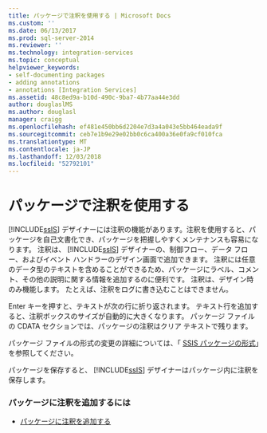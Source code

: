 ```yaml
---
title: パッケージで注釈を使用する | Microsoft Docs
ms.custom: ''
ms.date: 06/13/2017
ms.prod: sql-server-2014
ms.reviewer: ''
ms.technology: integration-services
ms.topic: conceptual
helpviewer_keywords:
- self-documenting packages
- adding annotations
- annotations [Integration Services]
ms.assetid: 48c8ed9a-b10d-490c-9ba7-4b77aa44e3dd
author: douglaslMS
ms.author: douglasl
manager: craigg
ms.openlocfilehash: ef481e450bb6d2204e7d3a4a043e5bb464eada9f
ms.sourcegitcommit: ceb7e1b9e29e02bb0c6ca400a36e0fa9cf010fca
ms.translationtype: MT
ms.contentlocale: ja-JP
ms.lasthandoff: 12/03/2018
ms.locfileid: "52792101"
---
```

# <a name="use-annotations-in-packages"></a>パッケージで注釈を使用する
  [!INCLUDE[ssIS](../includes/ssis-md.md)] デザイナーには注釈の機能があります。注釈を使用すると、パッケージを自己文書化でき、パッケージを把握しやすくメンテナンスも容易になります。 注釈は、 [!INCLUDE[ssIS](../includes/ssis-md.md)] デザイナーの、制御フロー、データ フロー、およびイベント ハンドラーのデザイン画面で追加できます。 注釈には任意のデータ型のテキストを含めることができるため、パッケージにラベル、コメント、その他の説明に関する情報を追加するのに便利です。 注釈は、デザイン時のみ機能します。 たとえば、注釈をログに書き込むことはできません。  
  
 Enter キーを押すと、テキストが次の行に折り返されます。 テキスト行を追加すると、注釈ボックスのサイズが自動的に大きくなります。 パッケージ ファイルの CDATA セクションでは、パッケージの注釈はクリア テキストで残ります。  
  
 パッケージ ファイルの形式の変更の詳細については、「 [SSIS パッケージの形式](../../2014/integration-services/ssis-package-format.md)」を参照してください。  
  
 パッケージを保存すると、 [!INCLUDE[ssIS](../includes/ssis-md.md)] デザイナーはパッケージ内に注釈を保存します。  
  
### <a name="to-add-an-annotation-to-a-package"></a>パッケージに注釈を追加するには  
  
-   [パッケージに注釈を追加する](../../2014/integration-services/add-an-annotation-to-a-package.md)  
  
  
